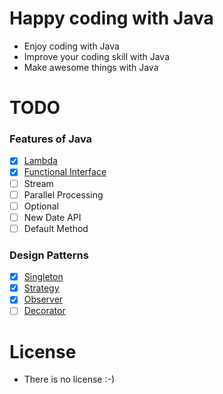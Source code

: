 # Happy coding with Java
- Enjoy coding with Java
- Improve your coding skill with Java
- Make awesome things with Java

# TODO
### Features of Java
  - [x] [Lambda](src/main/java/io/huna/lambda/)
  - [x] [Functional Interface](src/main/java/io/huna/function/)
  - [ ] Stream
  - [ ] Parallel Processing
  - [ ] Optional
  - [ ] New Date API
  - [ ] Default Method
  
### Design Patterns
  - [x] [Singleton](src/main/java/io/huna/patterns/singleton/)
  - [X] [Strategy](src/main/java/io/huna/patterns/strategy)
  - [x] [Observer](src/main/java/io/huna/patterns/observer)
  - [ ] [Decorator](src/main/java/io/huna/patterns/decorator)
  
# License
- There is no license :-)
